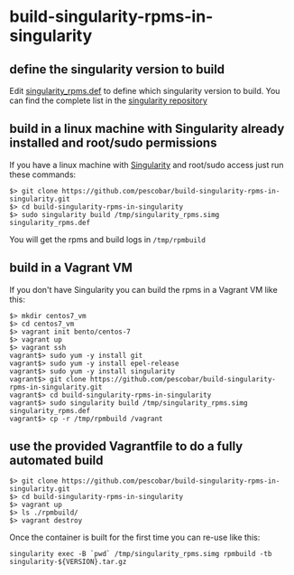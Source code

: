 # build-singularity-rpms-in-singularity

## define the singularity version to build
Edit [singularity_rpms.def](https://github.com/pescobar/build-singularity-rpms-in-singularity/blob/master/singularity_rpms.def#L15) to define which singularity version to build. You can find the complete list in the [singularity repository](https://github.com/sylabs/singularity/releases)

## build in a linux machine with Singularity already installed and root/sudo permissions

If you have a linux machine with [Singularity](https://www.sylabs.io/) and root/sudo access just run these commands:

```
$> git clone https://github.com/pescobar/build-singularity-rpms-in-singularity.git
$> cd build-singularity-rpms-in-singularity
$> sudo singularity build /tmp/singularity_rpms.simg singularity_rpms.def
```

You will get the rpms and build logs in `/tmp/rpmbuild`

## build in a Vagrant VM 

If you don't have Singularity you can build the rpms in a Vagrant VM like this:

```
$> mkdir centos7_vm
$> cd centos7_vm
$> vagrant init bento/centos-7
$> vagrant up
$> vagrant ssh
vagrant$> sudo yum -y install git
vagrant$> sudo yum -y install epel-release
vagrant$> sudo yum -y install singularity
vagrant$> git clone https://github.com/pescobar/build-singularity-rpms-in-singularity.git
vagrant$> cd build-singularity-rpms-in-singularity
vagrant$> sudo singularity build /tmp/singularity_rpms.simg singularity_rpms.def
vagrant$> cp -r /tmp/rpmbuild /vagrant
```

## use the provided Vagrantfile to do a fully automated build

```
$> git clone https://github.com/pescobar/build-singularity-rpms-in-singularity.git
$> cd build-singularity-rpms-in-singularity
$> vagrant up
$> ls ./rpmbuild/
$> vagrant destroy
```


Once the container is built for the first time you can re-use like this:
```
singularity exec -B `pwd` /tmp/singularity_rpms.simg rpmbuild -tb singularity-${VERSION}.tar.gz
```
